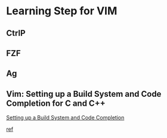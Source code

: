 # Learning Step for VIM

## CtrlP






## FZF

## Ag


##  Vim: Setting up a Build System and Code Completion for C and C++ 

[Setting up a Build System and Code Completion](https://dane-bulat.medium.com/vim-setting-up-a-build-system-and-code-completion-for-c-and-c-eb263c0a19a1)



[ref](https://github.com/search?q=MSBuild+language%3A%22Vim+Script%22&type=Code&ref=advsearch&l=Vim+Script&l=)
